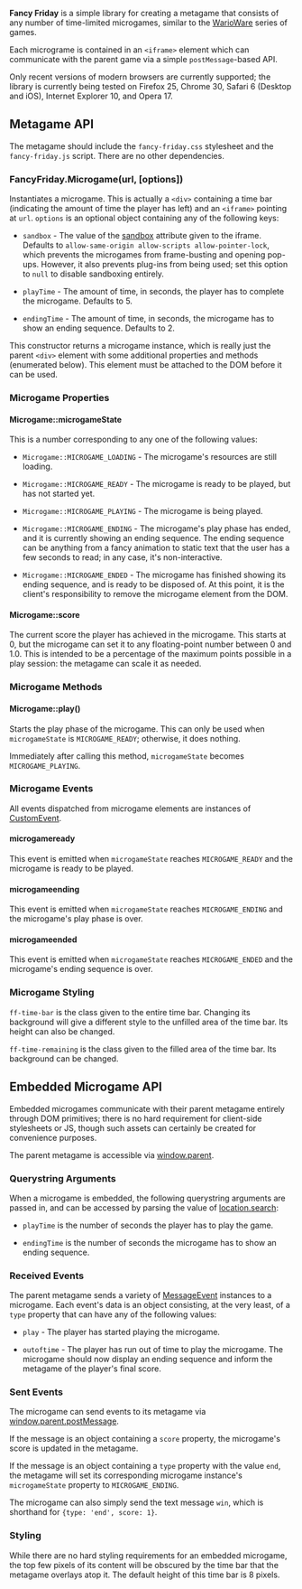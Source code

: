 **Fancy Friday** is a simple library for creating a metagame that consists of
any number of time-limited microgames, similar to the [WarioWare][] series
of games.

Each micrograme is contained in an `<iframe>` element which can communicate
with the parent game via a simple `postMessage`-based API.

Only recent versions of modern browsers are currently supported; the
library is currently being tested on Firefox 25, Chrome 30,
Safari 6 (Desktop and iOS), Internet Explorer 10, and Opera 17.

## Metagame API

The metagame should include the `fancy-friday.css` stylesheet and the
`fancy-friday.js` script. There are no other dependencies.

### **FancyFriday.Microgame(url, [options])**

Instantiates a microgame. This is actually a `<div>` containing a time bar
(indicating the amount of time the player has left) and an `<iframe>` pointing
at `url`. `options` is an optional object containing any of the following
keys:

* `sandbox` - The value of the [sandbox][] attribute given to the iframe.
  Defaults to `allow-same-origin allow-scripts allow-pointer-lock`, which
  prevents the microgames from frame-busting and opening pop-ups. However,
  it also prevents plug-ins from being used; set this option to `null`
  to disable sandboxing entirely.

* `playTime` - The amount of time, in seconds, the player has to
  complete the microgame. Defaults to 5.

* `endingTime` - The amount of time, in seconds, the microgame has
  to show an ending sequence. Defaults to 2.

This constructor returns a microgame instance, which is really just the
parent `<div>` element with some additional properties and methods
(enumerated below). This element must be attached to the DOM before it
can be used.

### Microgame Properties

#### **Microgame::microgameState**

This is a number corresponding to any one of the following values:

* `Microgame::MICROGAME_LOADING` - The microgame's resources are still
  loading.

* `Microgame::MICROGAME_READY` - The microgame is ready to be played, but
  has not started yet.

* `Microgame::MICROGAME_PLAYING` - The microgame is being played.

* `Microgame::MICROGAME_ENDING` - The microgame's play phase has ended, and
  it is currently showing an ending sequence. The ending sequence can be
  anything from a fancy animation to static text that the user has a few
  seconds to read; in any case, it's non-interactive.

* `Microgame::MICROGAME_ENDED` - The microgame has finished showing its ending
  sequence, and is ready to be disposed of. At this point, it is the
  client's responsibility to remove the microgame element from the DOM.

#### **Microgame::score**

The current score the player has achieved in the microgame. This starts at 0,
but the microgame can set it to any floating-point number between 0 and 1.0.
This is intended to be a percentage of the maximum points possible in a
play session: the metagame can scale it as needed.

### Microgame Methods

#### **Microgame::play()**

Starts the play phase of the microgame. This can only be used when 
`microgameState` is `MICROGAME_READY`; otherwise, it does nothing.

Immediately after calling this method, `microgameState` becomes
`MICROGAME_PLAYING`.

### Microgame Events

All events dispatched from microgame elements are instances of
[CustomEvent][].

#### microgameready

This event is emitted when `microgameState` reaches `MICROGAME_READY` and
the microgame is ready to be played.

#### microgameending

This event is emitted when `microgameState` reaches `MICROGAME_ENDING` and
the microgame's play phase is over.

#### microgameended

This event is emitted when `microgameState` reaches `MICROGAME_ENDED` and
the microgame's ending sequence is over.

### Microgame Styling

`ff-time-bar` is the class given to the entire time bar. Changing its
background will give a different style to the unfilled area of the time
bar. Its height can also be changed.

`ff-time-remaining` is the class given to the filled area of the time
bar. Its background can be changed.

## Embedded Microgame API

Embedded microgames communicate with their parent metagame entirely through
DOM primitives; there is no hard requirement for client-side stylesheets or
JS, though such assets can certainly be created for convenience purposes.

The parent metagame is accessible via [window.parent][].

### Querystring Arguments

When a microgame is embedded, the following querystring arguments are passed
in, and can be accessed by parsing the value of [location.search][]:

* `playTime` is the number of seconds the player has to play the game.

* `endingTime` is the number of seconds the microgame has to show an
  ending sequence.

### Received Events

The parent metagame sends a variety of [MessageEvent][] instances
to a microgame. Each event's data is an object consisting, at the very
least, of a `type` property that can have any of the following values:

* `play` - The player has started playing the microgame.

* `outoftime` - The player has run out of time to play the microgame. The
  microgame should now display an ending sequence and inform the metagame
  of the player's final score.

### Sent Events

The microgame can send events to its metagame via
[window.parent.postMessage][postMessage].

If the message is an object containing a `score` property, the microgame's
score is updated in the metagame.

If the message is an object containing a `type` property with the value
`end`, the metagame will set its corresponding microgame instance's
`microgameState` property to `MICROGAME_ENDING`.

The microgame can also simply send the text message `win`, which is
shorthand for `{type: 'end', score: 1}`.

### Styling

While there are no hard styling requirements for an embedded microgame, the
top few pixels of its content will be obscured by the time bar that
the metagame overlays atop it. The default height of this time bar is
8 pixels.

  [WarioWare]: http://en.wikipedia.org/wiki/Wario_%28franchise%29#WarioWare_series
  [sandbox]: http://www.html5rocks.com/en/tutorials/security/sandboxed-iframes/
  [CustomEvent]: https://developer.mozilla.org/en-US/docs/Web/API/CustomEvent
  [MessageEvent]: https://developer.mozilla.org/en-US/docs/Web/API/MessageEvent
  [window.parent]: https://developer.mozilla.org/en-US/docs/Web/API/Window.parent
  [location.search]: https://developer.mozilla.org/en-US/docs/Web/API/Window.location#Example_.236.3A_Get_the_value_of_a_single_window.location.search_key.3A
  [postMessage]: https://developer.mozilla.org/en-US/docs/Web/API/Window.postMessage
